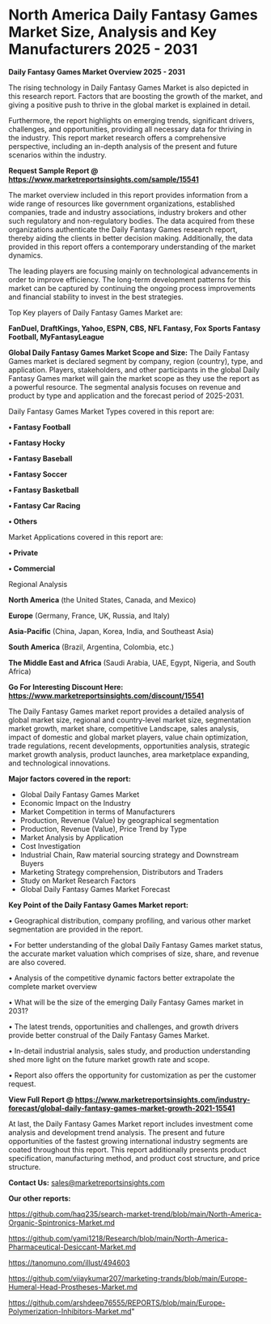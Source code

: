 # North America Daily Fantasy Games Market Size, Analysis and Key Manufacturers 2025 - 2031

<Strong> Daily Fantasy Games Market Overview 2025 - 2031</strong>

The rising technology in Daily Fantasy Games Market is also depicted in this research report. Factors that are boosting the growth of the market, and giving a positive push to thrive in the global market is explained in detail.

Furthermore, the report highlights on emerging trends, significant drivers, challenges, and opportunities, providing all necessary data for thriving in the industry. This report market research offers a comprehensive perspective, including an in-depth analysis of the present and future scenarios within the industry.

<strong>Request Sample Report @ <a href=https://www.marketreportsinsights.com/sample/15541>https://www.marketreportsinsights.com/sample/15541</a></strong>

The market overview included in this report provides information from a wide range of resources like government organizations, established companies, trade and industry associations, industry brokers and other such regulatory and non-regulatory bodies. The data acquired from these organizations authenticate the Daily Fantasy Games research report, thereby aiding the clients in better decision making. Additionally, the data provided in this report offers a contemporary understanding of the market dynamics.

The leading players are focusing mainly on technological advancements in order to improve efficiency. The long-term development patterns for this market can be captured by continuing the ongoing process improvements and financial stability to invest in the best strategies.

Top Key players of Daily Fantasy Games Market are:

<strong>FanDuel, DraftKings, Yahoo, ESPN, CBS, NFL Fantasy, Fox Sports Fantasy Football, MyFantasyLeague</strong>

<strong><b>Global Daily Fantasy Games Market Scope and Size:</b></strong>
The Daily Fantasy Games market is declared segment by company, region (country), type, and application. Players, stakeholders, and other participants in the global Daily Fantasy Games market will gain the market scope as they use the report as a powerful resource. The segmental analysis focuses on revenue and product by type and application and the forecast period of 2025-2031.

Daily Fantasy Games Market Types covered in this report are:

<strong>• Fantasy Football

• Fantasy Hocky

• Fantasy Baseball

• Fantasy Soccer

• Fantasy Basketball

• Fantasy Car Racing

• Others</strong>

Market Applications covered in this report are:

<strong>• Private

• Commercial</strong> 

Regional Analysis

<strong>North America</strong> (the United States, Canada, and Mexico)

<strong>Europe</strong> (Germany, France, UK, Russia, and Italy)

<strong>Asia-Pacific</strong> (China, Japan, Korea, India, and Southeast Asia)

<strong>South America</strong> (Brazil, Argentina, Colombia, etc.)

<strong>The Middle East and Africa</strong> (Saudi Arabia, UAE, Egypt, Nigeria, and South Africa)

<strong>Go For Interesting Discount Here: <a href=https://www.marketreportsinsights.com/discount/15541>https://www.marketreportsinsights.com/discount/15541</a></strong>

The Daily Fantasy Games market report provides a detailed analysis of global market size, regional and country-level market size, segmentation market growth, market share, competitive Landscape, sales analysis, impact of domestic and global market players, value chain optimization, trade regulations, recent developments, opportunities analysis, strategic market growth analysis, product launches, area marketplace expanding, and technological innovations.

<strong><b>Major factors covered in the report:</b></strong>
<ul>
  <li>Global Daily Fantasy Games Market </li>
  <li>Economic Impact on the Industry</li>
  <li>Market Competition in terms of Manufacturers</li>
  <li>Production, Revenue (Value) by geographical segmentation</li>
  <li>Production, Revenue (Value), Price Trend by Type</li>
  <li>Market Analysis by Application</li>
  <li>Cost Investigation</li>
  <li>Industrial Chain, Raw material sourcing strategy and Downstream Buyers</li>
  <li>Marketing Strategy comprehension, Distributors and Traders</li>
  <li>Study on Market Research Factors</li>
  <li>Global Daily Fantasy Games Market Forecast</li>
</ul>

<strong><b>Key Point of the Daily Fantasy Games Market report:</b></strong>

• Geographical distribution, company profiling, and various other market segmentation are provided in the report.

• For better understanding of the global Daily Fantasy Games market status, the accurate market valuation which comprises of size, share, and revenue are also covered.

• Analysis of the competitive dynamic factors better extrapolate the complete market overview

• What will be the size of the emerging Daily Fantasy Games market in 2031?

• The latest trends, opportunities and challenges, and growth drivers provide better construal of the Daily Fantasy Games Market.

• In-detail industrial analysis, sales study, and production understanding shed more light on the future market growth rate and scope.

• Report also offers the opportunity for customization as per the customer request.

<strong><b>View Full Report @ <a href=https://www.marketreportsinsights.com/industry-forecast/global-daily-fantasy-games-market-growth-2021-15541>https://www.marketreportsinsights.com/industry-forecast/global-daily-fantasy-games-market-growth-2021-15541</a></b></strong>


At last, the Daily Fantasy Games Market report includes investment come analysis and development trend analysis. The present and future opportunities of the fastest growing international industry segments are coated throughout this report. This report additionally presents product specification, manufacturing method, and product cost structure, and price structure.

<strong>Contact Us:</strong>
sales@marketreportsinsights.com

<strong>Our other reports:</strong>

<a href=https://github.com/haq235/search-market-trend/blob/main/North-America-Organic-Spintronics-Market.md>https://github.com/haq235/search-market-trend/blob/main/North-America-Organic-Spintronics-Market.md</a>

<a href=https://github.com/yami1218/Research/blob/main/North-America-Pharmaceutical-Desiccant-Market.md>https://github.com/yami1218/Research/blob/main/North-America-Pharmaceutical-Desiccant-Market.md</a>

<a href=https://tanomuno.com/illust/494603>https://tanomuno.com/illust/494603</a>

<a href=https://github.com/vijaykumar207/marketing-trands/blob/main/Europe-Humeral-Head-Prostheses-Market.md>https://github.com/vijaykumar207/marketing-trands/blob/main/Europe-Humeral-Head-Prostheses-Market.md</a>

<a href=https://github.com/arshdeep76555/REPORTS/blob/main/Europe-Polymerization-Inhibitors-Market.md>https://github.com/arshdeep76555/REPORTS/blob/main/Europe-Polymerization-Inhibitors-Market.md</a>"
